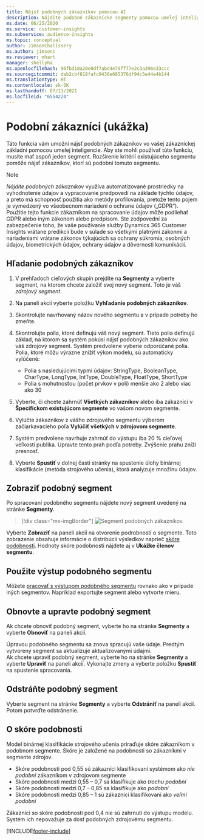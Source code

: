 ```yaml
---
title: Nájsť podobných zákazníkov pomocou AI
description: Nájdite podobné zákaznícke segmenty pomocou umelej inteligencie.
ms.date: 06/25/2020
ms.service: customer-insights
ms.subservice: audience-insights
ms.topic: conceptual
author: JimsonChalissery
ms.author: jimsonc
ms.reviewer: mhart
manager: shellyha
ms.openlocfilehash: 96fbd18a20e0df7abd4e79ff77e2c3a396e33ccc
ms.sourcegitcommit: dab2cbf818fafc9436e685376df94c5e44e4b144
ms.translationtype: HT
ms.contentlocale: sk-SK
ms.lasthandoff: 07/13/2021
ms.locfileid: "6554224"
---
```

# <a name="similar-customers-preview"></a>Podobní zákazníci (ukážka)

Táto funkcia vám umožní nájsť podobných zákazníkov vo vašej zákazníckej základni pomocou umelej inteligencie. Aby ste mohli používať túto funkciu, musíte mať aspoň jeden segment. Rozšírenie kritérií existujúceho segmentu pomôže nájsť zákazníkov, ktorí sú podobní tomuto segmentu.

> [!NOTE]
> *Nájdite podobných zákazníkov* využíva automatizované prostriedky na vyhodnotenie údajov a vypracovanie predpovedí na základe týchto údajov, a preto má schopnosť použitia ako metódy profilovania, pretože tento pojem je vymedzený vo všeobecnom nariadení o ochrane údajov („GDPR“). Použitie tejto funkcie zákazníkom na spracovanie údajov môže podliehať GDPR alebo iným zákonom alebo predpisom. Ste zodpovední za zabezpečenie toho, že vaše používanie služby Dynamics 365 Customer Insights vrátane predikcií bude v súlade so všetkými platnými zákonmi a nariadeniami vrátane zákonov týkajúcich sa ochrany súkromia, osobných údajov, biometrických údajov, ochrany údajov a dôvernosti komunikácií.

## <a name="finding-similar-customers"></a>Hľadanie podobných zákazníkov

1. V prehľadoch cieľových skupín prejdite na **Segmenty** a vyberte segment, na ktorom chcete založiť svoj nový segment. Toto je váš *zdrojový segment*.

1. Na paneli akcií vyberte položku **Vyhľadanie podobných zákazníkov**.

1. Skontrolujte navrhovaný názov nového segmentu a v prípade potreby ho zmeňte.

1. Skontrolujte polia, ktoré definujú váš nový segment. Tieto polia definujú základ, na ktorom sa systém pokúsi nájsť podobných zákazníkov ako váš zdrojový segment. Systém predvolene vyberie odporúčané polia.
  Polia, ktoré môžu výrazne znížiť výkon modelu, sú automaticky vylúčené:
  
   - Polia s nasledujúcimi typmi údajov: StringType, BooleanType, CharType, LongType, IntType, DoubleType, FloatType, ShortType
   - Polia s mohutnosťou (počet prvkov v poli) menšie ako 2 alebo viac ako 30

1. Vyberte, či chcete zahrnúť **Všetkých zákazníkov** alebo iba zákazníci v **Špecifickom existujúcom segmente** vo vašom novom segmente.

1. Vylúčte zákazníkov z vášho zdrojového segmentu výberom začiarkavacieho poľa **Vylúčiť všetkých v zdrojovom segmente**.

1. Systém predvolene navrhuje zahrnúť do výstupu iba 20 % cieľovej veľkosti publika. Upravte tento prah podľa potreby. Zvýšenie prahu zníži presnosť.

1. Vyberte **Spustiť** v dolnej časti stránky na spustenie úlohy binárnej klasifikácie (metóda strojového učenia), ktorá analyzuje množinu údajov.

## <a name="view-the-similar-segment"></a>Zobraziť podobný segment

Po spracovaní podobného segmentu nájdete nový segment uvedený na stránke **Segmenty**.

> [!div class="mx-imgBorder"]
> ![Segment podobných zákazníkov.](media/expanded-segment.png "Segment podobných zákazníkov")

Vyberte **Zobraziť** na paneli akcií na otvorenie podrobností o segmente. Toto zobrazenie obsahuje informácie o distribúcii výsledkov naprieč [skóre podobnosti](#about-similarity-scores). Hodnoty skóre podobnosti nájdete aj v **Ukážke členov segmentu**.

## <a name="use-the-output-of-a-similar-segment"></a>Použite výstup podobného segmentu

Môžete [pracovať s výstupom podobného segmentu](segments.md) rovnako ako v prípade iných segmentov. Napríklad exportujte segment alebo vytvorte mieru.

## <a name="refresh-and-edit-a-similar-segment"></a>Obnovte a upravte podobný segment

Ak chcete obnoviť podobný segment, vyberte ho na stránke **Segmenty** a vyberte **Obnoviť** na paneli akcií.

Úpravou podobného segmentu sa znova spracujú vaše údaje. Predtým vytvorený segment sa aktualizuje aktualizovanými údajmi.    
Ak chcete upraviť podobný segment, vyberte ho na stránke **Segmenty** a vyberte **Upraviť** na paneli akcií. Vykonajte zmeny a vyberte položku **Spustiť** na spustenie spracovania.

## <a name="delete-a-similar-segment"></a>Odstráňte podobný segment

Vyberte segment na stránke **Segmenty** a vyberte **Odstrániť** na paneli akcií. Potom potvrďte odstránenie.

## <a name="about-similarity-scores"></a>O skóre podobnosti

Model binárnej klasifikácie strojového učenia priraďuje skóre zákazníkom v podobnom segmente. Skóre je založené na podobnosti so zákazníkmi v segmente zdrojov.

- Skóre podobnosti pod 0,55 sú zákazníci klasifikovaní systémom ako *nie podobní* zákazníkom v zdrojovom segmente
- Skóre podobnosti medzi 0,55 – 0,7 sa klasifikuje ako *trochu podobní*
- Skóre podobnosti medzi 0,7 – 0,85 sa klasifikuje ako *podobní*
- Skóre podobnosti medzi 0,85 – 1 sú zákazníci klasifikovaní ako *veľmi podobní*

Zákazníci so skóre podobnosti pod 0,4 nie sú zahrnutí do výstupu modelu. Systém ich nepovažuje za dosť podobných zdrojovému segmentu.


[!INCLUDE[footer-include](../includes/footer-banner.md)]